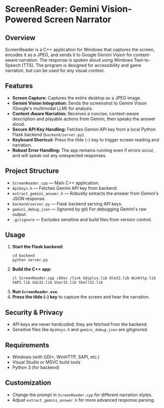 # ScreenReader: Gemini Vision-Powered Screen Narrator

## Overview
ScreenReader is a C++ application for Windows that captures the screen, encodes it as a JPEG, and sends it to Google Gemini Vision for context-aware narration. The response is spoken aloud using Windows Text-to-Speech (TTS). The program is designed for accessibility and game narration, but can be used for any visual context.

## Features
- **Screen Capture:** Captures the entire desktop as a JPEG image.
- **Gemini Vision Integration:** Sends the screenshot to Gemini Vision (Google's multimodal LLM) for analysis.
- **Context-Aware Narration:** Receives a concise, context-aware description and playable actions from Gemini, then speaks the answer aloud.
- **Secure API Key Handling:** Fetches Gemini API key from a local Python Flask backend (`backend/server.py`).
- **Keyboard Shortcut:** Press the tilde (`~`) key to trigger screen reading and narration.
- **Robust Error Handling:** The app remains running even if errors occur, and will speak out any unexpected responses.

## Project Structure
- `ScreenReader.cpp` — Main C++ application.
- `ApiKeys.h` — Fetches Gemini API key from backend.
- `extract_gemini_answer.h` — Robustly extracts the answer from Gemini's JSON response.
- `backend/server.py` — Flask backend serving API keys.
- `gemini_debug.json` — (Ignored by git) For debugging Gemini's raw output.
- `.gitignore` — Excludes sensitive and build files from version control.

## Usage
1. **Start the Flask backend:**
   ```
   cd backend
   python server.py
   ```
2. **Build the C++ app:**
   ```
   cl ScreenReader.cpp /EHsc /link Gdiplus.lib Ole32.lib Winhttp.lib SAPI.lib Gdi32.lib User32.lib Shell32.lib
   ```
3. **Run `ScreenReader.exe`.**
4. **Press the tilde (`~`) key** to capture the screen and hear the narration.

## Security & Privacy
- API keys are never hardcoded; they are fetched from the backend.
- Sensitive files like `ApiKeys.h` and `gemini_debug.json` are gitignored.

## Requirements
- Windows (with GDI+, WinHTTP, SAPI, etc.)
- Visual Studio or MSVC build tools
- Python 3 (for backend)

## Customization
- Change the prompt in `ScreenReader.cpp` for different narration styles.
- Adjust `extract_gemini_answer.h` for more advanced response parsing.

